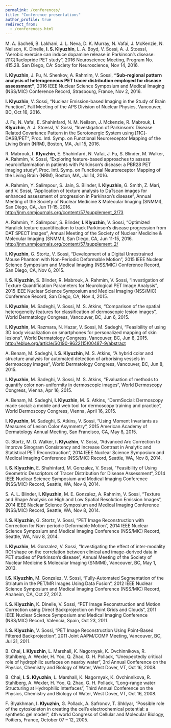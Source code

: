 ```yaml
---
permalink: /conferences/
title: "Conference presentations"
author_profile: true
redirect_from:
  - /conferences.html
---
```


M. A. Sacheli, B. Lakhani, J. L. Neva, D. K. Murray, N. Vafai, J. McKenzie, N. Neilson, K. Dinelle, **I. S. Klyuzhin**, L. A. Boyd, V. Sossi, A. J. Stoessl, “Aerobic exercise can induce dopamine release in Parkinson’s disease: [11C]Raclopride PET study“, 2016 Neuroscience Meeting, Program No. 415.28. San Diego, CA: Society for Neuroscience, Nov 14, 2016.

__I. Klyuzhin__, J. Fu, N. Shenkov, A. Rahmim, V. Sossi, **“Sub-regional pattern analysis of heterogeneous PET tracer distribution employed for disease assessment”**, 2016 IEEE Nuclear Science Symposium and Medical Imaging (NSS/MIC) Conference Record, Strasbourg, France, Nov 2, 2016.

**I. Klyuzhin**, V. Sossi, “Nuclear Emission-based Imaging in the Study of Brain Function”, Fall Meeting of the APS Division of Nuclear Physics, Vancouver, BC, Oct 16, 2016.

J. Fu, N. Vafai, E. Shahinfard, N. M. Neilson, J. Mckenzie, R. Mabrouk, **I. Klyuzhin**, A. J. Stoessl, V. Sossi, “Investigation of Parkinson’s Disease Related Covariance Pattern in the Serotonergic System using [11C]-DASB/PET“, Proc. Intl. Symp. on Functional Neuroreceptor Mapping of the Living Brain (NRM), Boston, MA, Jul 15, 2016.

R. Mabrouk, **I. Klyuzhin**, E. Shahinfard, N. Vafai, J. Fu, S. Blinder, M. Walker, A. Rahmim, V. Sossi, “Exploring feature-based approaches to assess neuroinflammation in patients with Parkinson’s disease: a PBR28 PET imaging study“, Proc. Intl. Symp. on Functional Neuroreceptor Mapping of the Living Brain (NRM), Boston, MA, Jul 14, 2016.

A. Rahmim, Y. Salimpour, S. Jain, S. Blinder, **I. Klyuzhin**, G. Smith, Z. Mari, and V. Sossi, “Application of texture analysis to DaTscan images for enhanced assessment of progression in Parkinson’s disease“, Annual Meeting of the Society of Nuclear Medicine &amp; Molecular Imaging (SNMMI), San Diego, CA, Jun 11-15, 2016.
http://jnm.snmjournals.org/content/57/supplement_2/73

A. Rahmim, Y. Salimpour, S. Blinder, **I. Klyuzhin**, V. Sossi, “Optimized Haralick texture quantification to track Parkinson’s disease progression from DAT SPECT images“, Annual Meeting of the Society of Nuclear Medicine &amp; Molecular Imaging (SNMMI), San Diego, CA, Jun 11-15, 2016.
http://jnm.snmjournals.org/content/57/supplement_2/

**I. Klyuzhin**, G. Stortz, V. Sossi, “Development of a Digital Unrestrained Mouse Phantom with Non-Periodic Deformable Motion”, 2015 IEEE Nuclear Science Symposium and Medical Imaging (NSS/MIC) Conference Record, San Diego, CA, Nov 6, 2015.

**I. S. Klyuzhin**, S. Blinder, R. Mabrouk, A. Rahmim, V. Sossi, “Investigation of Texture Quantification Parameters for Neurological PET Image Analysis”, 2015 IEEE Nuclear Science Symposium and Medical Imaging (NSS/MIC) Conference Record, San Diego, CA, Nov 4, 2015.

**I. Klyuzhin**, M. Sadeghi, V. Sossi, M. S. Atkins, “Comparison of the spatial heterogeneity features for classification of dermoscopic lesion images”, World Dermatology Congress, Vancouver, BC, Jun 6, 2015.

**I. Klyuzhin**, M. Razmara, N. Hazar, V. Sossi, M. Sadeghi, “Feasibility of using 3D body visualization on smartphones for personalized mapping of skin lesions”, World Dermatology Congress, Vancouver, BC, Jun 8, 2015.
http://eblue.org/article/S0190-9622(15)00487-9/abstract

A. Benam, M. Sadeghi, **I. S. Klyuzhin**, M. S. Atkins, “A hybrid color and structure analysis for automated detection of arborising vessels in dermoscopy images“, World Dermatology Congress, Vancouver, BC, Jun 8, 2015.

**I. Klyuzhin**, M. Sadeghi, V. Sossi, M. S. Atkins, “Evaluation of methods to quantify color non-uniformity in dermoscopic images“, World Dermoscopy Congress, Vienna, Apr 16, 2015.

A. Benam, M. Sadeghi, **I. Klyuzhin**, M. S. Atkins, “DermSocial: Dermoscopy made social: a mobile and web tool for dermoscopy training and practice“, World Dermoscopy Congress, Vienna, April 16, 2015.

**I. Klyuzhin**, M. Sadeghi, S. Atkins, V. Sossi, “Using Moment Invariants as Measures of Lesion Color Asymmetry“, 2015 American Academy of Dermatology Annual Meeting, San Francisco, CA, May 8, 2015.

G. Stortz, M. D. Walker, **I. Klyuzhin**, V. Sossi, “Advanced Arc Correction to Improve Sinogram Consistency and Increase Contrast in Analytic and Statistical PET Reconstruction“, 2014 IEEE Nuclear Science Symposium and Medical Imaging Conference (NSS/MIC) Record, Seattle, WA, Nov 8, 2014.

**I. S. Klyuzhin**, E. Shahinfard, M. Gonzalez, V. Sossi, “Feasibility of Using Geometric Descriptors of Tracer Distribution for Disease Assessment“, 2014 IEEE Nuclear Science Symposium and Medical Imaging Conference (NSS/MIC) Record, Seattle, WA, Nov 8, 2014.

S. A. L. Blinder, **I. Klyuzhin**, M. E. Gonzalez, A. Rahmim, V. Sossi, “Texture and Shape Analysis on High and Low Spatial Resolution Emission Images“, 2014 IEEE Nuclear Science Symposium and Medical Imaging Conference (NSS/MIC) Record, Seattle, WA, Nov 8, 2014.

**I. S. Klyuzhin**, G. Stortz, V. Sossi, “PET Image Reconstruction with Correction for Non-periodic Deformable Motion“, 2014 IEEE Nuclear Science Symposium and Medical Imaging Conference (NSS/MIC) Record, Seattle, WA, Nov 8, 2014.

**I. Klyuzhin**, M. Gonzalez, V. Sossi, “Investigating the effect of inter-modality ROI shape on the correlation between clinical and image-derived data in PET studies of Parkinson’s disease“, Annual Meeting of the Society of Nuclear Medicine &amp; Molecular Imaging (SNMMI), Vancouver, BC, May 1, 2013.

**I.S. Klyuzhin**, M. Gonzalez, V. Sossi, “Fully-Automated Segmentation of the Striatum in the PET/MR Images Using Data Fusion“, 2012 IEEE Nuclear Science Symposium and Medical Imaging Conference (NSS/MIC) Record, Anaheim, CA, Oct 27, 2012.

**I. S. Klyuzhin**, K. Dinelle, V. Sossi, “PET Image Reconstruction and Motion Correction using Direct Backprojection on Point Grids and Clouds“, 2011 IEEE Nuclear Science Symposium and Medical Imaging Conference (NSS/MIC) Record, Valencia, Spain, Oct 23, 2011.

**I. S. Klyuzhin**, V. Sossi, “PET Image Reconstruction Using Point-Based Filtered Backprojection“, 2011 Joint AAPM/COMP Meeting, Vancouver, BC, Jul 31, 2011.

B. Chai, **I. Klyuzhin**, L. Marshall, K. Nagornyak, K. Ovchinnikova, R. Stahlberg, A. Wexler, H. Yoo, Q. Zhao, G. H. Pollack, “Unexpectedly critical role of hydrophilic surfaces on nearby water“, 3rd Annual Conference on the Physics, Chemistry and Biology of Water, West Dover, VT, Oct 16, 2008.

B. Chai, **I. S. Klyuzhin**, L. Marshall, K. Nagornyak, K. Ovchinnikova, R. Stahlberg, A. Wexler, H. Yoo, Q. Zhao, G. H. Pollack, “Long-range water Structuring at Hydrophilic Interfaces“, Third Annual Conference on the Physics, Chemistry and Biology of Water, West Dover, VT, Oct 16, 2008.

F. Blyakhman, **I. Klyuzhin**, G. Pollack, A. Safronov, T. Shklyar, “Possible role of the cytoskeleton in creating the cell’s electrochemical potential: a synthetic gel model“, 4th world Congress of Cellular and Molecular Biology, Poitiers, France, October 07 – 12, 2005.
